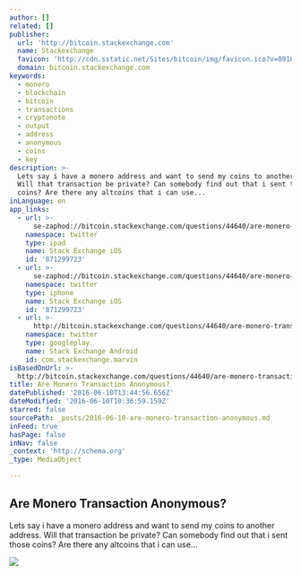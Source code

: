 ```yaml
---
author: []
related: []
publisher:
  url: 'http://bitcoin.stackexchange.com'
  name: Stackexchange
  favicon: 'http://cdn.sstatic.net/Sites/bitcoin/img/favicon.ico?v=0910168c5c65'
  domain: bitcoin.stackexchange.com
keywords:
  - monero
  - blockchain
  - bitcoin
  - transactions
  - cryptonote
  - output
  - address
  - anonymous
  - coins
  - key
description: >-
  Lets say i have a monero address and want to send my coins to another address.
  Will that transaction be private? Can somebody find out that i sent those
  coins? Are there any altcoins that i can use...
inLanguage: en
app_links:
  - url: >-
      se-zaphod://bitcoin.stackexchange.com/questions/44640/are-monero-transaction-anonymous
    namespace: twitter
    type: ipad
    name: Stack Exchange iOS
    id: '871299723'
  - url: >-
      se-zaphod://bitcoin.stackexchange.com/questions/44640/are-monero-transaction-anonymous
    namespace: twitter
    type: iphone
    name: Stack Exchange iOS
    id: '871299723'
  - url: >-
      http://bitcoin.stackexchange.com/questions/44640/are-monero-transaction-anonymous
    namespace: twitter
    type: googleplay
    name: Stack Exchange Android
    id: com.stackexchange.marvin
isBasedOnUrl: >-
  http://bitcoin.stackexchange.com/questions/44640/are-monero-transaction-anonymous
title: Are Monero Transaction Anonymous?
datePublished: '2016-06-10T13:44:56.656Z'
dateModified: '2016-06-10T10:36:59.159Z'
starred: false
sourcePath: _posts/2016-06-10-are-monero-transaction-anonymous.md
inFeed: true
hasPage: false
inNav: false
_context: 'http://schema.org'
_type: MediaObject

---
```

<article style=""><h1>Are Monero Transaction Anonymous?</h1><p>Lets say i have a monero address and want to send my coins to another address. Will that transaction be private? Can somebody find out that i sent those coins? Are there any altcoins that i can use...</p><img src="http://cdn.sstatic.net/Sites/bitcoin/img/apple-touch-icon.png?v=a43e5a337e6b&amp;a" /></article>